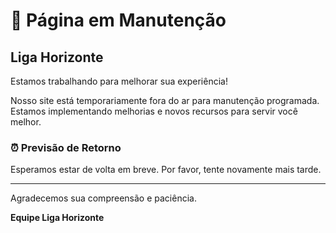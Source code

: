 # 🔧 Página em Manutenção

## Liga Horizonte

Estamos trabalhando para melhorar sua experiência!

Nosso site está temporariamente fora do ar para manutenção programada. Estamos implementando melhorias e novos recursos para servir você melhor.

### ⏰ Previsão de Retorno

Esperamos estar de volta em breve. Por favor, tente novamente mais tarde.

---

Agradecemos sua compreensão e paciência.

**Equipe Liga Horizonte**